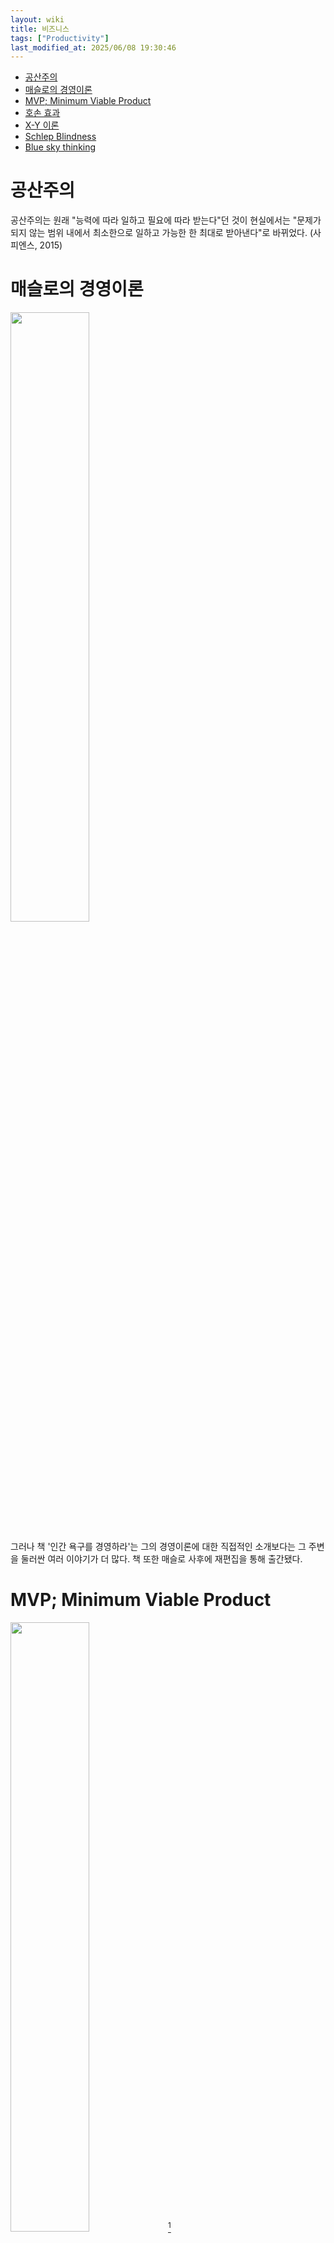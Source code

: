 ```yaml
---
layout: wiki 
title: 비즈니스
tags: ["Productivity"]
last_modified_at: 2025/06/08 19:30:46
---
```


<!-- TOC -->

- [공산주의](#공산주의)
- [매슬로의 경영이론](#매슬로의-경영이론)
- [MVP; Minimum Viable Product](#mvp-minimum-viable-product)
- [호손 효과](#호손-효과)
- [X-Y 이론](#x-y-이론)
- [Schlep Blindness](#schlep-blindness)
- [Blue sky thinking](#blue-sky-thinking)

<!-- /TOC -->

# 공산주의
공산주의는 원래 "능력에 따라 일하고 필요에 따라 받는다"던 것이 현실에서는 "문제가 되지 않는 범위 내에서 최소한으로 일하고 가능한 한 최대로 받아낸다"로 바뀌었다. (사피엔스, 2015)

# 매슬로의 경영이론
<img width="50%" src="https://user-images.githubusercontent.com/1250095/42633263-dc2d78ca-861a-11e8-970c-4bd856e1e287.png">

그러나 책 '인간 욕구를 경영하라'는 그의 경영이론에 대한 직접적인 소개보다는 그 주변을 둘러싼 여러 이야기가 더 많다. 책 또한 매슬로 사후에 재편집을 통해 출간됐다.

# MVP; Minimum Viable Product
<img src="https://cdn.dribbble.com/users/377435/screenshots/1753131/redisflat_mvp.png" width="50%" />[^fn-mvp]

[^fn-mvp]: <https://dribbble.com/shots/1753131-MVP> 

# 호손 효과
변인에 따라 생산성이 변하지 않는다는 연구 결과이나 실제로는 실험 대상자가 관찰되고 있다는 사실을 인지하고 있었고 이 점이 연구결과에 영향을 끼치는 것을 뜻한다.

# X-Y 이론
- X 이론은 전통적 인간관으로 비판할때 주로 사용 
- W 이론: 서울대 이면우 교수가 주창. 학부 신입생때 학교 권장 도서로 읽었던 기억.

# Schlep Blindness
<img src="http://fundersandfounders.com/wp-content/uploads/2015/04/where-are-the-big-ideas-schlep-blindness-infographic.png" width="50%" />  

금융 시스템 구축 같은 기술적 구현 보다 규제 해결 같은 보이지 않는 일<sup>Schlep Blindness</sup>의 어려움[^fn-difficults] 폴 그레이엄이 사용.

[^fn-difficults]: <http://fundersandfounders.com/where-are-the-big-ideas-schlep-blindness/>

# Blue sky thinking
제약이 없는 브레인스토밍이다. 아이디어는 현실적일 필요는 없으며, 오히려 현실적 제약에 관계 없이 모든 창의적인 아이디어에 열려 있다.
